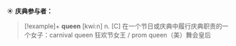 ☀ <span class="category">**庆典参与者：**</span>
>[!example]+ <span class="vocabulary">**queen**</span> [kwi:n] 
> <span class="definition">n. [C] 在一个节日或庆典中履行庆典职责的一个女子：</span>carnival queen 狂欢节女王 / prom queen（美）舞会皇后
